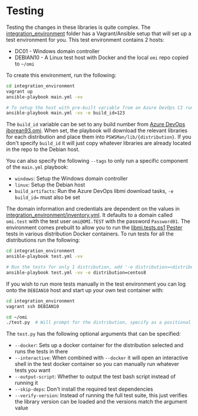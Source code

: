 # Testing

Testing the changes in these libraries is quite complex.
The [integration_environment](../integration_environment) folder has a Vagrant/Ansible setup that will set up a test environment for you.
This test environment contains 2 hosts:

+ DC01 - Windows domain controller
+ DEBIAN10 - A Linux test host with Docker and the local `omi` repo copied to `~/omi`

To create this environment, run the following:

```bash
cd integration_environment
vagrant up
ansible-playbook main.yml -vv

# To setup the host with pre-built variable from an Azure DevOps CI run, add '-e build_id=<build id>' for that run
ansible-playbook main.yml -vv -e build_id=123
```

The `build_id` variable can be set to any build number from [Azure DevOps jborean93.omi](https://dev.azure.com/jborean93/jborean93/_build?definitionId=6&_a=summary).
When set, the playbook will download the relevant libraries for each distribution and place them into `PSWSMan/lib/{distribution}`.
If you don't specify `build_id` it will just copy whatever libraries are already located in the repo to the Debian host.

You can also specify the following `--tags` to only run a specific component of the `main.yml` playbook:

+ `windows`: Setup the Windows domain controller
+ `linux`: Setup the Debian host
+ `build_artifacts`: Run the Azure DevOps libmi download tasks, `-e build_id=` must also be set

The domain information and credentials are dependent on the values in [integration_environment/inventory.yml](../integration_environment/inventory.yml).
It defaults to a domain called `omi.test` with the test user `omi@OMI.TEST` with the password `Password01`.
The environment comes prebuilt to allow you to run the [libmi.tests.ps1](../libmi.tests.ps1) [Pester](https://github.com/pester/Pester) tests in various distribution Docker containers.
To run tests for all the distributions run the following:

```bash
cd integration_environment
ansible-playbook test.yml -vv

# Run the tests for only 1 distribution, add '-e distribution=<distribution>'
ansible-playbook test.yml -vv -e distribution=centos8
```

If you wish to run more tests manually in the test environment you can log onto the `DEBIAN10` host and start up your own test container with:

```bash
cd integration_environment
vagrant ssh DEBIAN10

cd ~/omi
./test.py  # Will prompt for the distribution, specify as a positional arg to run automatically
```

The `test.py` has the following optional arguments that can be specified:

+ `--docker`: Sets up a docker container for the distribution selected and runs the tests in there
+ `--interactive`: When combined with `--docker` it will open an interactive shell in the test docker container so you can manually run whatever tests you want
+ `--output-script`: Whether to output the test bash script instead of running it
+ `--skip-deps`: Don't install the required test dependencies
+ `--verify-version`: Instead of running the full test suite, this just verifies the library version can be loaded and the versions match the argument value